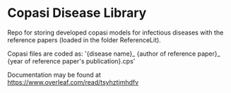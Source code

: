 # Copasi Disease Library
Repo for storing developed copasi models for infectious diseases with the reference papers (loaded in the folder ReferenceLit).

Copasi files are coded as: '{disease name}_ {author of reference paper}_ {year of reference paper's publication}.cps'
                                                                             
Documentation may be found at https://www.overleaf.com/read/tsyhztjmhdfv

